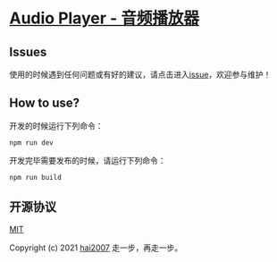 # [Audio Player - 音频播放器](https://hai2007.github.io/audio-player/)

## Issues
使用的时候遇到任何问题或有好的建议，请点击进入[issue](https://github.com/hai2007/audio-player/issues)，欢迎参与维护！

## How to use?

开发的时候运行下列命令：

```
npm run dev
```

开发完毕需要发布的时候，请运行下列命令：

```
npm run build
```

开源协议
---------------------------------------
[MIT](https://github.com/hai2007/audio-player/blob/master/LICENSE)

Copyright (c) 2021 [hai2007](https://hai2007.gitee.io/sweethome/) 走一步，再走一步。
